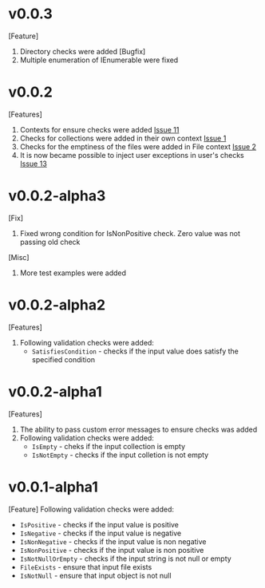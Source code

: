 # v0.0.3
[Feature]
1. Directory checks were added
[Bugfix]
1. Multiple enumeration of IEnumerable were fixed
# v0.0.2
 [Features]
1. Contexts for ensure checks were added [Issue 11](https://github.com/stardreamer/Ensure.Core/issues/11)
1. Checks for collections were added in their own context [Issue 1](https://github.com/stardreamer/Ensure.Core/issues/1)
1. Checks for the emptiness of the files were added in File context [Issue 2](https://github.com/stardreamer/Ensure.Core/issues/2)
1. It is now became possible to inject user exceptions in user's checks [Issue 13](https://github.com/stardreamer/Ensure.Core/issues/13)
# v0.0.2-alpha3
[Fix]
1. Fixed wrong condition for IsNonPositive check. Zero value was not passing old check

[Misc]
1. More test examples were added
# v0.0.2-alpha2
[Features]
1. Following validation checks were added:
    * `SatisfiesCondition` - checks if the input value does satisfy the specified condition
# v0.0.2-alpha1
[Features]
1. The ability to pass custom error messages to ensure checks was added
1. Following validation checks were added:
    * `IsEmpty` - cheks if the input collection is empty
    * `IsNotEmpty` - checks if the input colletion is not empty 
# v0.0.1-alpha1
[Feature] Following validation checks were added:
* `IsPositive` - checks if the input value is positive
* `IsNegative` - checks if the input value is negative
* `IsNonNegative` - checks if the input value is non negative
* `IsNonPositive` - checks if the input value is non positive
* `IsNotNullOrEmpty` - checks if the input string is not null or empty
* `FileExists` - ensure that input file exists
* `IsNotNull` - ensure that input object is not null
